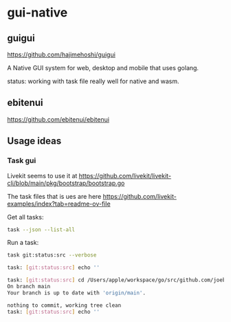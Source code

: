 # gui-native

## guigui

https://github.com/hajimehoshi/guigui

A Native GUI system for web, desktop and mobile that uses golang.

status: working with task file really well for native and wasm.

## ebitenui

https://github.com/ebitenui/ebitenui

## Usage ideas

### Task gui

Livekit seems to use it at https://github.com/livekit/livekit-cli/blob/main/pkg/bootstrap/bootstrap.go

The task files that is ues are here https://github.com/livekit-examples/index?tab=readme-ov-file



Get all tasks:

```sh
task --json --list-all
```

Run a task:

```sh
task git:status:src --verbose

task: [git:status:src] echo ''

task: [git:status:src] cd /Users/apple/workspace/go/src/github.com/joeblew999/pb-stack/mod/gui-guigui/guigui && git status
On branch main
Your branch is up to date with 'origin/main'.

nothing to commit, working tree clean
task: [git:status:src] echo ''

```








